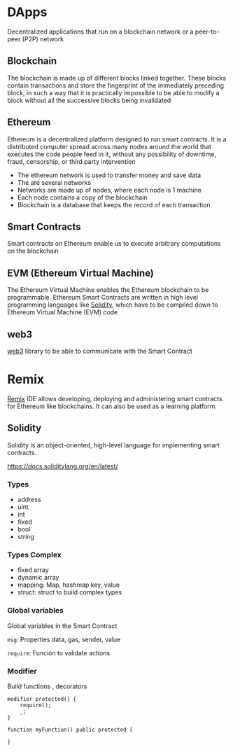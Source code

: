 # DApps

Decentralized applications that run on a blockchain network or a peer-to-peer (P2P) network

## Blockchain

The blockchain is made up of different blocks linked together.
These blocks contain transactions and store the fingerprint of the immediately preceding block,
in such a way that it is practically impossible to be able to modify a block without all the successive blocks being invalidated

## Ethereum

Ethereum is a decentralized platform designed to run smart contracts. It is a distributed computer spread across many nodes around 
the world that executes the code people feed in it, without any possibility of downtime, fraud, censorship, or third party intervention

- The ethereum network is used to transfer money and save data
- The are several networks
- Networks are made up of nodes, where each node is 1 machine
- Each node contains a copy of the blockchain
- Blockchain is a database that keeps the record of each transaction

## Smart Contracts

Smart contracts on Ethereum enable us to execute arbitrary computations on the blockchain

## EVM (Ethereum Virtual Machine)

The Ethereum Virtual Machine enables the Ethereum blockchain to be programmable. Ethereum Smart Contracts are written 
in high level programming languages like [Solidity](https://docs.soliditylang.org/en/v0.8.10/), which have to be compiled down to Ethereum Virtual Machine (EVM) code

## web3

[web3](https://www.npmjs.com/package/web3) library to be able to communicate with the Smart Contract

# Remix

[Remix](https://remix-project.org/) IDE allows developing, deploying and administering smart contracts for Ethereum like blockchains. It can also be used as a learning platform.

## Solidity

Solidity is an object-oriented, high-level language for implementing smart contracts.

https://docs.soliditylang.org/en/latest/

### Types

- address
- uint
- int
- fixed
- bool
- string

### Types Complex

- fixed array
- dynamic array
- mapping: Map, hashmap key, value
- struct: struct to build complex types

### Global variables

Global variables in the Smart Contract

`msg`: Properties data, gas, sender, value

`require`: Función to validate actions

### Modifier

Build functions , decorators

````
modifier protected() {
    require();
    _;
}

function myFunction() public protected {

}
````